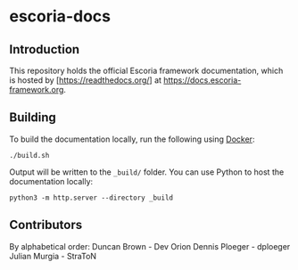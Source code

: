 # escoria-docs

## Introduction

This repository holds the official Escoria framework documentation, which is
hosted by [https://readthedocs.org/] at https://docs.escoria-framework.org.

## Building

To build the documentation locally, run the following using
[Docker](https://docker.com):

    ./build.sh

Output will be written to the `_build/` folder. You can use
Python to host the documentation locally:

    python3 -m http.server --directory _build

## Contributors

By alphabetical order:
Duncan Brown - Dev Orion
Dennis Ploeger - dploeger
Julian Murgia - StraToN
